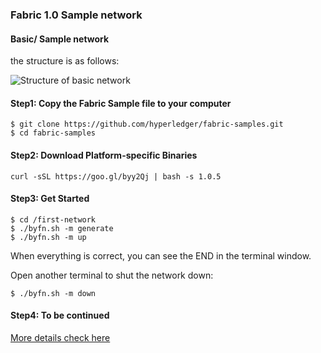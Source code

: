 ### Fabric 1.0 Sample network

#### Basic/ Sample network

the structure is as follows:

![Structure of basic network](https://github.com/PDfork/blockchainPG/blob/master/Hyperledger/Fabric/Img/Fabric%201.0%20structure.jpeg)

#### Step1: Copy the Fabric Sample file to your computer

```
$ git clone https://github.com/hyperledger/fabric-samples.git
$ cd fabric-samples
```

#### Step2: Download Platform-specific Binaries

```
curl -sSL https://goo.gl/byy2Qj | bash -s 1.0.5
```

#### Step3: Get Started

```
$ cd /first-network
$ ./byfn.sh -m generate
$ ./byfn.sh -m up
```

When everything is correct, you can see the END in the terminal window.

Open another terminal to shut the network down:

```
$ ./byfn.sh -m down
```

#### Step4: To be continued

[More details check here](https://hyperledger-fabric.readthedocs.io/en/release/build_network.html)



